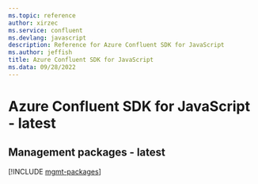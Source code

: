 ```yaml
---
ms.topic: reference
author: xirzec
ms.service: confluent
ms.devlang: javascript
description: Reference for Azure Confluent SDK for JavaScript
ms.author: jeffish
title: Azure Confluent SDK for JavaScript
ms.data: 09/28/2022
---
```

# Azure Confluent SDK for JavaScript - latest

## Management packages - latest
[!INCLUDE [mgmt-packages](confluent-mgmt-index.md)]